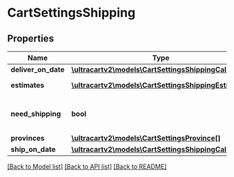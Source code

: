 # CartSettingsShipping

## Properties
Name | Type | Description | Notes
------------ | ------------- | ------------- | -------------
**deliver_on_date** | [**\ultracartv2\models\CartSettingsShippingCalendar**](CartSettingsShippingCalendar.md) |  | [optional] 
**estimates** | [**\ultracartv2\models\CartSettingsShippingEstimate[]**](CartSettingsShippingEstimate.md) | Estimates for this cart | [optional] 
**need_shipping** | **bool** | True if this order needs shipping | [optional] 
**provinces** | [**\ultracartv2\models\CartSettingsProvince[]**](CartSettingsProvince.md) | Provinces | [optional] 
**ship_on_date** | [**\ultracartv2\models\CartSettingsShippingCalendar**](CartSettingsShippingCalendar.md) |  | [optional] 

[[Back to Model list]](../README.md#documentation-for-models) [[Back to API list]](../README.md#documentation-for-api-endpoints) [[Back to README]](../README.md)


